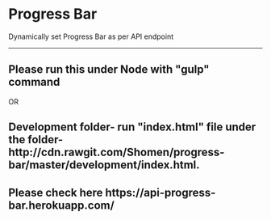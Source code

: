 # Progress Bar
Dynamically set Progress Bar as per API endpoint

-----------------------
<h2>
Please run this under Node with "gulp" command  
</h2>

OR

<h2>
Development folder- run "index.html" file under the folder- http://cdn.rawgit.com/Shomen/progress-bar/master/development/index.html. 
</h2>

<h2>
  Please check here  https://api-progress-bar.herokuapp.com/
</h2>

